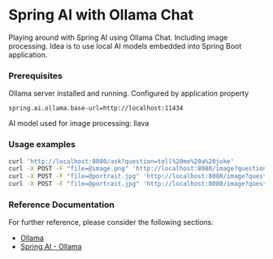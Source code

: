 # Spring AI with Ollama Chat

Playing around with Spring AI using Ollama Chat. Including image processing.
Idea is to use local AI models embedded into Spring Boot application.

### Prerequisites

Ollama server installed and running. Configured by application property
```properties
spring.ai.ollama.base-url=http://localhost:11434
```
AI model used for image processing: llava

### Usage examples

```bash
curl 'http://localhost:8080/ask?question=tell%20me%20a%20joke'
curl -X POST -F "file=@image.png" 'http://localhost:8080/image?question=what%20do%20you%20see%20here'
curl -X POST -F "file=@portrait.jpg" 'http://localhost:8080/image?question=append%20a%20hat%20here'
curl -X POST -F "file=@portrait.jpg" 'http://localhost:8080/image?question=make%20it%20looks%20like%20a%20cyborg'
```


### Reference Documentation

For further reference, please consider the following sections:
* [Ollama](https://ollama.com/)
* [Spring AI - Ollama](https://docs.spring.io/spring-ai/reference/api/chat/ollama-chat.html)
